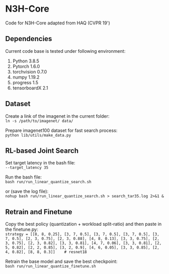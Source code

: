 # N3H-Core
Code for N3H-Core adapted from HAQ (CVPR 19')

## Dependencies
Current code base is tested under following environment:  
1. Python 3.8.5
2. Pytorch 1.6.0
3. torchvision 0.7.0
4. numpy 1.19.2
5. progress 1.5
6. tensorboardX 2.1

## Dataset
Create a link of the imagenet in the current folder:  
`ln -s /path/to/imagenet/ data/`

Prepare imagenet100 dataset for fast search process:  
`python lib/utils/make_data.py`

## RL-based Joint Search
Set target latency in the bash file:  
`--target_latency 35`

Run the bash file:  
`bash run/run_linear_quantize_search.sh`  

or (save the log file):  
`nohup bash run/run_linear_quantize_search.sh > search_tar35.log 2>&1 &`

## Retrain and Finetune
Copy the best policy (quantization + workload split-ratio) and then paste in the finetune.py:  
`strategy = [[8, 8, 0.25], [3, 7, 0.5], [3, 7, 0.5], [3, 7, 0.5], [3, 7, 0.5], [2, 3, 0.75], [2, 3, 0.88], [4, 8, 0.13], [3, 3, 0.75], [2, 3, 0.75], [2, 3, 0.82], [3, 3, 0.81], [4, 7, 0.06], [3, 3, 0.81], [2, 5, 0.82], [2, 2, 0.85], [3, 2, 0.9], [4, 6, 0.05], [3, 3, 0.85], [2, 4, 0.82], [8, 8, 0.3]]    # resnet18`  

Retrain the base model and save the best checkpoint:  
`bash run/run_linear_quantize_finetune.sh`  

